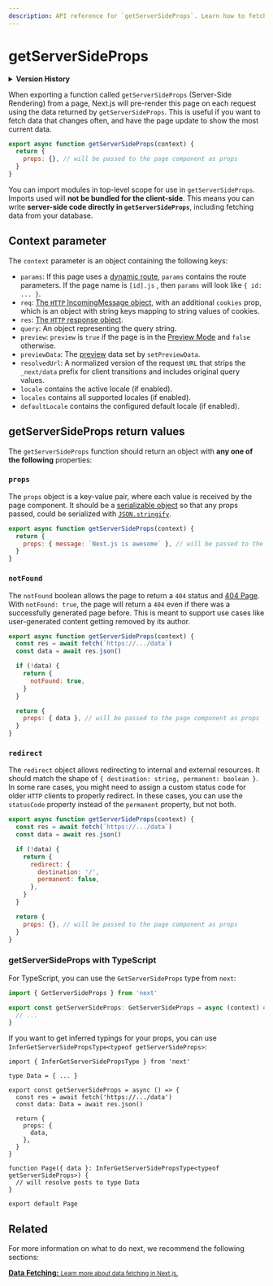 ```yaml
---
description: API reference for `getServerSideProps`. Learn how to fetch data on each request with Next.js.
---
```


# getServerSideProps

<details>
  <summary><b>Version History</b></summary>

| Version   | Changes                                                             |
| --------- | ------------------------------------------------------------------- |
| `v10.0.0` | `locale`, `locales`, `defaultLocale`, and `notFound` options added. |
| `v9.3.0`  | `getServerSideProps` introduced.                                    |

</details>

When exporting a function called `getServerSideProps` (Server-Side Rendering) from a page, Next.js will pre-render this page on each request using the data returned by `getServerSideProps`. This is useful if you want to fetch data that changes often, and have the page update to show the most current data.

```js
export async function getServerSideProps(context) {
  return {
    props: {}, // will be passed to the page component as props
  }
}
```

You can import modules in top-level scope for use in `getServerSideProps`. Imports used will **not be bundled for the client-side**. This means you can write **server-side code directly in `getServerSideProps`**, including fetching data from your database.

## Context parameter

The `context` parameter is an object containing the following keys:

- `params`: If this page uses a [dynamic route](/docs/routing/dynamic-routes), `params` contains the route parameters. If the page name is `[id].js` , then `params` will look like `{ id: ... }`.
- `req`: [The `HTTP` IncomingMessage object](https://nodejs.org/api/http.html#http_class_http_incomingmessage), with an additional `cookies` prop, which is an object with string keys mapping to string values of cookies.
- `res`: [The `HTTP` response object](https://nodejs.org/api/http.html#http_class_http_serverresponse).
- `query`: An object representing the query string.
- `preview`: `preview` is `true` if the page is in the [Preview Mode](/docs/advanced-features/preview-mode) and `false` otherwise.
- `previewData`: The [preview](/docs/advanced-features/preview-mode) data set by `setPreviewData`.
- `resolvedUrl`: A normalized version of the request `URL` that strips the `_next/data` prefix for client transitions and includes original query values.
- `locale` contains the active locale (if enabled).
- `locales` contains all supported locales (if enabled).
- `defaultLocale` contains the configured default locale (if enabled).

## getServerSideProps return values

The `getServerSideProps` function should return an object with **any one of the following** properties:

### `props`

The `props` object is a key-value pair, where each value is received by the page component. It should be a [serializable object](https://developer.mozilla.org/en-US/docs/Glossary/Serialization) so that any props passed, could be serialized with [`JSON.stringify`](https://developer.mozilla.org/en-US/docs/Web/JavaScript/Reference/Global_Objects/JSON/stringify).

```jsx
export async function getServerSideProps(context) {
  return {
    props: { message: `Next.js is awesome` }, // will be passed to the page component as props
  }
}
```

### `notFound`

The `notFound` boolean allows the page to return a `404` status and [404 Page](/docs/advanced-features/custom-error-page#404-page). With `notFound: true`, the page will return a `404` even if there was a successfully generated page before. This is meant to support use cases like user-generated content getting removed by its author.

```js
export async function getServerSideProps(context) {
  const res = await fetch(`https://.../data`)
  const data = await res.json()

  if (!data) {
    return {
      notFound: true,
    }
  }

  return {
    props: { data }, // will be passed to the page component as props
  }
}
```

### `redirect`

The `redirect` object allows redirecting to internal and external resources. It should match the shape of `{ destination: string, permanent: boolean }`. In some rare cases, you might need to assign a custom status code for older `HTTP` clients to properly redirect. In these cases, you can use the `statusCode` property instead of the `permanent` property, but not both.

```js
export async function getServerSideProps(context) {
  const res = await fetch(`https://.../data`)
  const data = await res.json()

  if (!data) {
    return {
      redirect: {
        destination: '/',
        permanent: false,
      },
    }
  }

  return {
    props: {}, // will be passed to the page component as props
  }
}
```

### getServerSideProps with TypeScript

For TypeScript, you can use the `GetServerSideProps` type from `next`:

```ts
import { GetServerSideProps } from 'next'

export const getServerSideProps: GetServerSideProps = async (context) => {
  // ...
}
```

If you want to get inferred typings for your props, you can use `InferGetServerSidePropsType<typeof getServerSideProps>`:

```tsx
import { InferGetServerSidePropsType } from 'next'

type Data = { ... }

export const getServerSideProps = async () => {
  const res = await fetch('https://.../data')
  const data: Data = await res.json()

  return {
    props: {
      data,
    },
  }
}

function Page({ data }: InferGetServerSidePropsType<typeof getServerSideProps>) {
  // will resolve posts to type Data
}

export default Page
```

## Related

For more information on what to do next, we recommend the following sections:

<div class="card">
  <a href="/docs/basic-features/data-fetching/overview">
    <b>Data Fetching:</b>
    <small>Learn more about data fetching in Next.js.</small>
  </a>
</div>
